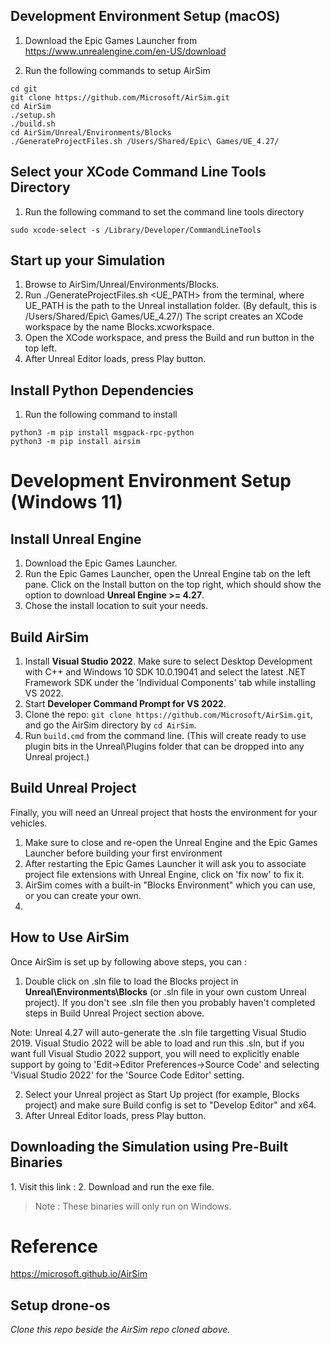<h2> Development Environment Setup (macOS) </h2>

1) Download the Epic Games Launcher from https://www.unrealengine.com/en-US/download

2) Run the following commands to setup AirSim

```
cd git
git clone https://github.com/Microsoft/AirSim.git
cd AirSim
./setup.sh
./build.sh
cd AirSim/Unreal/Environments/Blocks
./GenerateProjectFiles.sh /Users/Shared/Epic\ Games/UE_4.27/
```

<h2> Select your XCode Command Line Tools Directory </h2>

1) Run the following command to set the command line tools directory

```
sudo xcode-select -s /Library/Developer/CommandLineTools
```

<h2> Start up your Simulation </h2>

1) Browse to AirSim/Unreal/Environments/Blocks.
2) Run ./GenerateProjectFiles.sh <UE_PATH> from the terminal, where UE_PATH is the path to the Unreal installation folder. (By default, this is /Users/Shared/Epic\ Games/UE_4.27/) The script creates an XCode workspace by the name Blocks.xcworkspace.
3) Open the XCode workspace, and press the Build and run button in the top left.
4) After Unreal Editor loads, press Play button.

<h2> Install Python Dependencies </h2>

1) Run the following command to install 

```
python3 -m pip install msgpack-rpc-python
python3 -m pip install airsim
```

<h1>Development Environment Setup (Windows 11)</h1>
<h2>Install Unreal Engine</h2>

1) Download the Epic Games Launcher. 
2) Run the Epic Games Launcher, open the Unreal Engine tab on the left pane. Click on the Install button on the top right, which should show the option to download **Unreal Engine >= 4.27**. 
3) Chose the install location to suit your needs.

<h2>Build AirSim</h2>

1) Install **Visual Studio 2022**. Make sure to select Desktop Development with C++ and Windows 10 SDK 10.0.19041 and select the latest .NET Framework SDK under the 'Individual Components' tab while installing VS 2022.
2) Start **Developer Command Prompt for VS 2022**.
3) Clone the repo: `git clone https://github.com/Microsoft/AirSim.git`, and go the AirSim directory by `cd AirSim`.
4) Run `build.cmd` from the command line. (This will create ready to use plugin bits in the Unreal\Plugins folder that can be dropped into any Unreal project.)

<h2>Build Unreal Project </h2>
Finally, you will need an Unreal project that hosts the environment for your vehicles. 

1) Make sure to close and re-open the Unreal Engine and the Epic Games Launcher before building your first environment
2) After restarting the Epic Games Launcher it will ask you to associate project file extensions with Unreal Engine, click on 'fix now' to fix it. 
2) AirSim comes with a built-in "Blocks Environment" which you can use, or you can create your own. 
3) 


<h2>How to Use AirSim </h2>

Once AirSim is set up by following above steps, you can :

1) Double click on .sln file to load the Blocks project in **Unreal\Environments\Blocks** (or .sln file in your own custom Unreal project). If you don't see .sln file then you probably haven't completed steps in Build Unreal Project section above.

Note: Unreal 4.27 will auto-generate the .sln file targetting Visual Studio 2019. Visual Studio 2022 will be able to load and run this .sln, but if you want full Visual Studio 2022 support, you will need to explicitly enable support by going to 'Edit->Editor Preferences->Source Code' and selecting 'Visual Studio 2022' for the 'Source Code Editor' setting.

2) Select your Unreal project as Start Up project (for example, Blocks project) and make sure Build config is set to "Develop Editor" and x64.
3) After Unreal Editor loads, press Play button.

<h2>Downloading the Simulation using Pre-Built Binaries</h2>
1. Visit this link : 
2. Download and run the exe file.

> Note : These binaries will only run on Windows.

<h1> Reference </h1>

https://microsoft.github.io/AirSim

<h2> Setup drone-os </h2>

_Clone this repo beside the AirSim repo cloned above._
